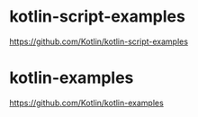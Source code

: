# kotlin-script-examples

https://github.com/Kotlin/kotlin-script-examples


# kotlin-examples

https://github.com/Kotlin/kotlin-examples